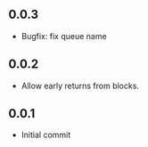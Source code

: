## 0.0.3

- Bugfix: fix queue name

## 0.0.2

- Allow early returns from blocks.

## 0.0.1

- Initial commit
